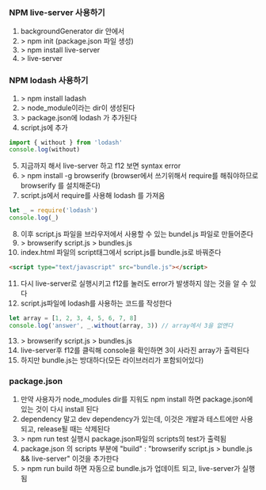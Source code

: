 ### NPM live-server 사용하기

1. backgroundGenerator dir 안에서
2. \> npm init (package.json 파일 생성)
3. \> npm install live-server
4. \> live-server

### NPM lodash 사용하기

1. \> npm install ladash
2. \> node_module이라는 dir이 생성된다
3. \> package.json에 lodash 가 추가된다
4. script.js에 추가

``` javascript
import { without } from 'lodash'
console.log(without)
```

5. 지금까지 해서 live-server 하고 f12 보면 syntax error
6. \> npm install -g browserify (browser에서 쓰기위해서 require를 해줘야하므로 browserify 를 설치해준다)
7. script.js에서 require를 사용해 lodash 를 가져옴

``` javascript
let _ = require('lodash')
console.log(_)
```

8. 이후 script.js 파일을 브라우저에서 사용할 수 있는 bundel.js 파일로 만들어준다
9. \> browserify script.js > bundles.js
10. index.html 파일의 script태그에서 script.js를 bundle.js로 바꿔준다

``` html
<script type="text/javascript" src="bundle.js"></script> 
```

11. 다시 live-server로 실행시키고 f12를 눌러도 error가 발생하지 않는 것을 알 수 있다
12. script.js파일에 lodash를 사용하는 코드를 작성한다

``` javascript
let array = [1, 2, 3, 4, 5, 6, 7, 8]
console.log('answer', _.without(array, 3)) // array에서 3을 없앤다
```

13. \> browserify script.js > bundles.js
14. live-server후 f12를 클릭해 console을 확인하면 3이 사라진 array가 출력된다
15. 하지만 bundle.js는 방대하다(모든 라이브러리가 포함되어있다)

### package.json
1. 만약 사용자가 node_modules dir를 지워도 npm install 하면 package.json에 있는 것이 다시 install 된다
2. dependency 말고 dev dependency가 있는데, 이것은 개발과 테스트에만 사용되고, release될 때는 삭제된다
3. \> npm run test 실행시 package.json파일의 scripts의 test가 출력됨
4. package.json 의 scripts 부분에 "build" : "browserify script.js > bundle.js && live-server" 이것을 추가한다
5. \> npm run build 하면 자동으로 bundle.js가 업데이트 되고, live-server가 실행됨